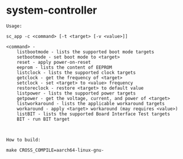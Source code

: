 # system-controller

	Usage:

	sc_app -c <command> [-t <target> [-v <value>]]

	<command> - 
		listbootmode - lists the supported boot mode targets
		setbootmode - set boot mode to <target>
		reset - apply power-on-reset
		eeprom - lists the content of EEPROM
		listclock - lists the supported clock targets
		getclock - get the frequency of <target>
		setclock - set <target> to <value> frequency
		restoreclock - restore <target> to default value
		listpower - lists the supported power targets
		getpower - get the voltage, current, and power of <target>
		listworkaround - lists the applicable workaround targets
		workaround - apply <target> workaround (may requires <value>)
		listBIT - lists the supported Board Interface Test targets
		BIT - run BIT target



	How to build:

	make CROSS_COMPILE=aarch64-linux-gnu-

